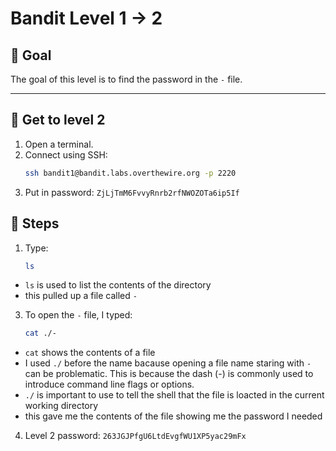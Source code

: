 # Bandit Level 1 → 2

## 🔹 Goal
The goal of this level is to find the password in the `-` file.

---

## 🔹 Get to level 2
1. Open a terminal.  
2. Connect using SSH:  
   ```bash
   ssh bandit1@bandit.labs.overthewire.org -p 2220
3. Put in password:
   `ZjLjTmM6FvvyRnrb2rfNWOZOTa6ip5If`

## 🔹 Steps
1. Type:
   ```bash
   ls
  * `ls` is used to list the contents of the directory
  * this pulled up a file called `-`
3. To open the `-` file, I typed:
    ```bash
    cat ./-
  * `cat` shows the contents of a file
  * I used `./` before the name bacause opening a file name staring with `-` can be problematic. This is because the dash (-) is commonly used to introduce command line flags or options.
  * `./` is important to use to tell the shell that the file is loacted in the current working directory 
  * this gave me the contents of the file showing me the password I needed
4. Level 2 password:
`263JGJPfgU6LtdEvgfWU1XP5yac29mFx`


